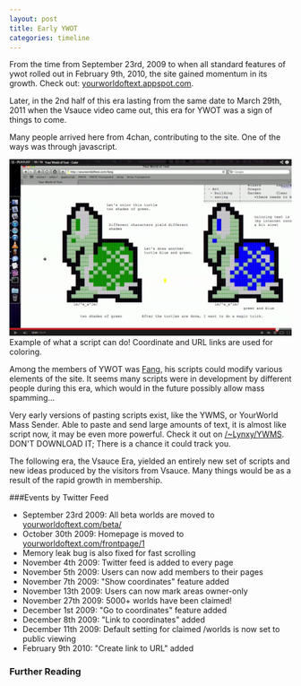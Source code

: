 ```yaml
---
layout: post
title: Early YWOT
categories: timeline
---
```


From the time from September 23rd, 2009 to when all standard features of ywot rolled out in February 9th, 2010, the site gained momentum in its growth. Check out: [yourworldoftext.appspot.com](http://www.yourworldoftext.appspot.com).

Later, in the 2nd half of this era lasting from the same date to March 29th, 2011 when the Vsauce video came out, this era for YWOT was a sign of things to come.

Many people arrived here from 4chan, contributing to the site. One of the ways was through javascript.

[![Example of what a script can do! Coordinate and URL links are used for coloring.](/images/what_a_script_can_do.png)](http://www.youtube.com/watch?v=T0b7rU554S8)  
Example of what a script can do! Coordinate and URL links are used for coloring.

Among the members of YWOT was [Fang](http://www.yourworldoftext.com/~mcdowell/fang), his scripts could modify various elements of the site. It seems many scripts were in development by different people during this era, which would in the future possibly allow mass spamming...

Very early versions of pasting scripts exist, like the YWMS, or YourWorld Mass Sender. Able to paste and send large amounts of text, it is almost like script now, it may be even more powerful. Check it out on [/~Lynxy/YWMS](http://www.yourworldoftext.com/~Lynxy/YWMS). DON'T DOWNLOAD IT; There is a chance it could track you.

The following era, the Vsauce Era, yielded an entirely new set of scripts and new ideas produced by the visitors from Vsauce. Many things would be as a result of the rapid growth in membership.

###Events by Twitter Feed

- September 23rd 2009: All beta worlds are moved to [yourworldoftext.com/beta/](http://yourworldoftext.com/beta)
- October 30th 2009: Homepage is moved to [yourworldoftext.com/frontpage/1](http://yourworldoftext.com/frontpage/1)
- Memory leak bug is also fixed for fast scrolling
- November 4th 2009: Twitter feed is added to every page
- November 5th 2009: Users can now add members to their pages
- November 7th 2009: "Show coordinates" feature added
- November 13th 2009: Users can now mark areas owner-only
- November 27th 2009: 5000+ worlds have been claimed!
- December 1st 2009: "Go to coordinates" feature added
- December 8th 2009: "Link to coordinates" added
- December 11th 2009: Default setting for claimed /worlds is now set to public viewing
- February 9th 2010: "Create link to URL" added

### Further Reading
